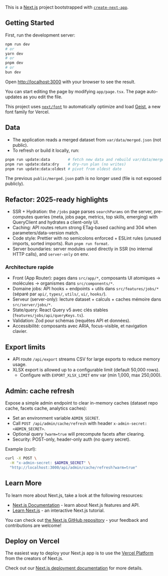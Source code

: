 This is a [Next.js](https://nextjs.org) project bootstrapped with [`create-next-app`](https://nextjs.org/docs/app/api-reference/cli/create-next-app).

## Getting Started

First, run the development server:

```bash
npm run dev
# or
yarn dev
# or
pnpm dev
# or
bun dev
```

Open [http://localhost:3000](http://localhost:3000) with your browser to see the result.

You can start editing the page by modifying `app/page.tsx`. The page auto-updates as you edit the file.

This project uses [`next/font`](https://nextjs.org/docs/app/building-your-application/optimizing/fonts) to automatically optimize and load [Geist](https://vercel.com/font), a new font family for Vercel.

## Data

- The application reads a merged dataset from `var/data/merged.json` (not public).
- To refresh or build it locally, run:

```bash
pnpm run update:data        # fetch new data and rebuild var/data/merged.json
pnpm run update:data:dry    # dry‑run plan (no writes)
pnpm run update:data:oldest # pivot from oldest date
```

The previous `public/merged.json` path is no longer used (file is not exposed publicly).

## Refactor: 2025-ready highlights

- SSR + Hydration: the `/jobs` page parses `searchParams` on the server, pre-computes queries (meta, jobs page, metrics, top skills, emerging) with QueryClient and hydrates a client-only UI.
- Caching: API routes return strong ETag-based caching and 304 when parameters/data-version match.
- Code style: Prettier with no semicolons enforced + ESLint rules (unused imports, sorted imports). Run `pnpm run format`.
- Server boundaries: server modules used directly in SSR (no internal HTTP calls), and `server-only` on env.

### Architecture rapide

- Front (App Router): pages dans `src/app/*`, composants UI atomiques → molécules → organismes dans `src/components/*`.
- Domaine jobs: API hooks + endpoints + utils dans `src/features/jobs/*` (séparé par `api/`, `types/`, `utils/`, `ui/`, `hooks/`).
- Serveur (server-only): lecture dataset + calculs + caches mémoire dans `src/server/jobs/*`.
- State/query: React Query v5 avec clés stables (`features/jobs/api/queryKeys.ts`).
- Validation: Zod pour schémas (requêtes API et données).
- Accessibilité: composants avec ARIA, focus-visible, et navigation clavier.

## Export limits

- API route `/api/export` streams CSV for large exports to reduce memory usage.
- XLSX export is allowed up to a configurable limit (default 50,000 rows).
  - Configure with `EXPORT_XLSX_LIMIT` env var (min 1,000, max 250,000).

## Admin: cache refresh

Expose a simple admin endpoint to clear in-memory caches (dataset repo cache, facets cache, analytics caches):

- Set an environment variable `ADMIN_SECRET`.
- Call `POST /api/admin/cache/refresh` with header `x-admin-secret: <ADMIN_SECRET>`.
- Optional query `?warm=true` will precompute facets after clearing.
- Security: POST-only, header-only auth (no query secret).

Example (curl):

```bash
curl -X POST \
  -H "x-admin-secret: $ADMIN_SECRET" \
  "http://localhost:3000/api/admin/cache/refresh?warm=true"
```

## Learn More

To learn more about Next.js, take a look at the following resources:

- [Next.js Documentation](https://nextjs.org/docs) - learn about Next.js features and API.
- [Learn Next.js](https://nextjs.org/learn) - an interactive Next.js tutorial.

You can check out [the Next.js GitHub repository](https://github.com/vercel/next.js) - your feedback and contributions are welcome!

## Deploy on Vercel

The easiest way to deploy your Next.js app is to use the [Vercel Platform](https://vercel.com/new?utm_medium=default-template&filter=next.js&utm_source=create-next-app&utm_campaign=create-next-app-readme) from the creators of Next.js.

Check out our [Next.js deployment documentation](https://nextjs.org/docs/app/building-your-application/deploying) for more details.
